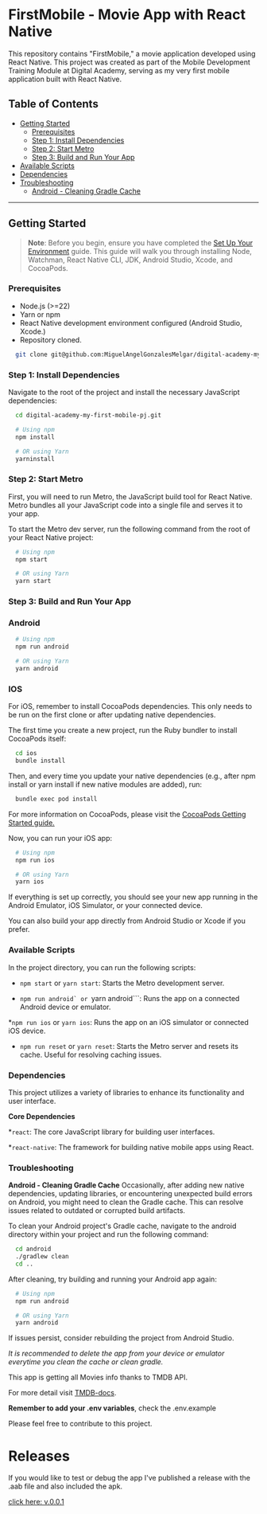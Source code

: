 # FirstMobile - Movie App with React Native

This repository contains "FirstMobile," a movie application developed using React Native. This project was created as part of the Mobile Development Training Module at Digital Academy, serving as my very first mobile application built with React Native.

## Table of Contents

- [Getting Started](#getting-started)
  - [Prerequisites](#prerequisites)
  - [Step 1: Install Dependencies](#step-1-install-dependencies)
  - [Step 2: Start Metro](#step-2-start-metro)
  - [Step 3: Build and Run Your App](#step-3-build-and-run-your-app)
- [Available Scripts](#available-scripts)
- [Dependencies](#dependencies)
- [Troubleshooting](#troubleshooting)
  - [Android - Cleaning Gradle Cache](#android---cleaning-gradle-cache)

---

## Getting Started

> **Note**: Before you begin, ensure you have completed the [Set Up Your Environment](https://reactnative.dev/docs/set-up-your-environment) guide. This guide will walk you through installing Node, Watchman, React Native CLI, JDK, Android Studio, Xcode, and CocoaPods.

### Prerequisites

- Node.js (>=22)
- Yarn or npm
- React Native development environment configured (Android Studio, Xcode.)
- Repository cloned.

```sh
  git clone git@github.com:MiguelAngelGonzalesMelgar/digital-academy-my-first-mobile-pj.git
```

### Step 1: Install Dependencies

Navigate to the root of the project and install the necessary JavaScript dependencies:

```sh
  cd digital-academy-my-first-mobile-pj.git

  # Using npm
  npm install

  # OR using Yarn
  yarninstall
```

### Step 2: Start Metro

First, you will need to run Metro, the JavaScript build tool for React Native. Metro bundles all your JavaScript code into a single file and serves it to your app.

To start the Metro dev server, run the following command from the root of your React Native project:

```sh
  # Using npm
  npm start

  # OR using Yarn
  yarn start
```

### Step 3: Build and Run Your App

### Android

```sh
  # Using npm
  npm run android

  # OR using Yarn
  yarn android
```

### IOS

For iOS, remember to install CocoaPods dependencies. This only needs to be run on the first clone or after updating native dependencies.

The first time you create a new project, run the Ruby bundler to install CocoaPods itself:

```sh
  cd ios
  bundle install
```

Then, and every time you update your native dependencies (e.g., after npm install or yarn install if new native modules are added), run:

```sh
  bundle exec pod install
```

For more information on CocoaPods, please visit the [CocoaPods Getting Started guide.](https://guides.cocoapods.org/using/getting-started.html)

Now, you can run your iOS app:

```sh
  # Using npm
  npm run ios

  # OR using Yarn
  yarn ios
```

If everything is set up correctly, you should see your new app running in the Android Emulator, iOS Simulator, or your connected device.

You can also build your app directly from Android Studio or Xcode if you prefer.

### Available Scripts

In the project directory, you can run the following scripts:

- `npm start` or `yarn start`: Starts the Metro development server.

- `` npm run android` or  ``yarn android```: Runs the app on a connected Android device or emulator.

\*`npm run ios` or `yarn ios`: Runs the app on an iOS simulator or connected iOS device.

- `npm run reset` or `yarn reset`: Starts the Metro server and resets its cache. Useful for resolving caching issues.

### Dependencies

This project utilizes a variety of libraries to enhance its functionality and user interface.

**Core Dependencies**

\*`react`: The core JavaScript library for building user interfaces.

\*`react-native`: The framework for building native mobile apps using React.

### Troubleshooting

**Android - Cleaning Gradle Cache**
Occasionally, after adding new native dependencies, updating libraries, or encountering unexpected build errors on Android, you might need to clean the Gradle cache.
This can resolve issues related to outdated or corrupted build artifacts.

To clean your Android project's Gradle cache, navigate to the android directory within your project and run the following command:

```sh
  cd android
  ./gradlew clean
  cd ..
```

After cleaning, try building and running your Android app again:

```sh
  # Using npm
  npm run android

  # OR using Yarn
  yarn android
```

If issues persist, consider rebuilding the project from Android Studio.

_It is recommended to delete the app from your device or emulator everytime you clean the cache or clean gradle._

This app is getting all Movies info thanks to TMDB API.

For more detail visit [TMDB-docs](https://developer.themoviedb.org/docs/getting-started).

**Remember to add your .env variables**, check the .env.example

Please feel free to contribute to this project.


# Releases

If you would like to test or debug the app I've published a release with the .aab file and also included the apk.

[click here: v.0.0.1]("https://github.com/MiguelAngelGonzalesMelgar/digital-academy-my-first-mobile-pj/releases/tag/v.0.0.1)
